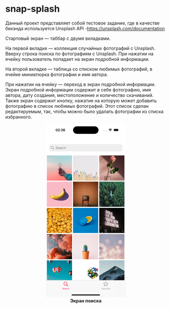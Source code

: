 # snap-splash

Данный проект представляет собой тестовое задание, где в качестве бекэнда используется Unsplash API -https://unsplash.com/documentation

Стартовый экран — таббар с двумя вкладками.

На первой вкладке — коллекция случайных фотографий с Unsplash. Вверху строка поиска по фотографиям с Unsplash. При нажатии на ячейку пользователь попадает на экран подробной информации.

На второй вкладке — таблица со списком любимых фотографий,
в ячейке миниатюрка фотографии и имя автора.

При нажатии на ячейку — переход в экран подробной информации.
Экран подробной информации содержит в себе фотографию, имя автора, дату создания, местоположение и количество скачиваний.
Также экран содержит кнопку, нажатие на которую может добавить фотографию в список любимых фотографий.
Этот список сделан редактируемым, так, чтобы можно было удалать фотографии из списка избранного.

<div align="center">
  <img src="https://github.com/MikhailUstyantsev/snap-splash/blob/main/Simulator%20Screenshot%20-%20iPhone%2015%20Pro%20-%202024-06-30%20at%2002.26.33.png" width="250"/>
</div>
<div align="center">
  <b>
     Экран поиска
  </b>
</div>
